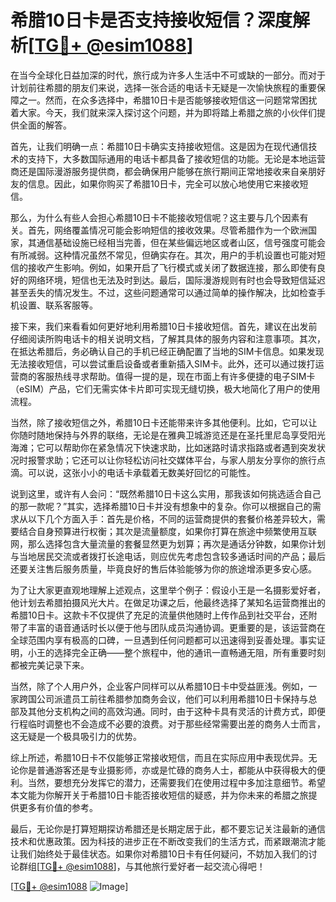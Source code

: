 # 希腊10日卡是否支持接收短信？深度解析[[TG💪+ @esim1088](https://t.me/s/esim1088)]

在当今全球化日益加深的时代，旅行成为许多人生活中不可或缺的一部分。而对于计划前往希腊的朋友们来说，选择一张合适的电话卡无疑是一次愉快旅程的重要保障之一。然而，在众多选择中，希腊10日卡是否能够接收短信这一问题常常困扰着大家。今天，我们就来深入探讨这个问题，并为即将踏上希腊之旅的小伙伴们提供全面的解答。

首先，让我们明确一点：希腊10日卡确实支持接收短信。这是因为在现代通信技术的支持下，大多数国际通用的电话卡都具备了接收短信的功能。无论是本地运营商还是国际漫游服务提供商，都会确保用户能够在旅行期间正常地接收来自亲朋好友的信息。因此，如果你购买了希腊10日卡，完全可以放心地使用它来接收短信。

那么，为什么有些人会担心希腊10日卡不能接收短信呢？这主要与几个因素有关。首先，网络覆盖情况可能会影响短信的接收效果。尽管希腊作为一个欧洲国家，其通信基础设施已经相当完善，但在某些偏远地区或者山区，信号强度可能会有所减弱。这种情况虽然不常见，但确实存在。其次，用户的手机设置也可能对短信的接收产生影响。例如，如果开启了飞行模式或关闭了数据连接，那么即使有良好的网络环境，短信也无法及时到达。最后，国际漫游规则有时也会导致短信延迟甚至丢失的情况发生。不过，这些问题通常可以通过简单的操作解决，比如检查手机设置、联系客服等。

接下来，我们来看看如何更好地利用希腊10日卡接收短信。首先，建议在出发前仔细阅读所购电话卡的相关说明文档，了解其具体的服务内容和注意事项。其次，在抵达希腊后，务必确认自己的手机已经正确配置了当地的SIM卡信息。如果发现无法接收短信，可以尝试重启设备或者重新插入SIM卡。此外，还可以通过拨打运营商的客服热线寻求帮助。值得一提的是，现在市面上有许多便捷的电子SIM卡（eSIM）产品，它们无需实体卡片即可实现无缝切换，极大地简化了用户的使用流程。

当然，除了接收短信之外，希腊10日卡还能带来许多其他便利。比如，它可以让你随时随地保持与外界的联络，无论是在雅典卫城游览还是在圣托里尼岛享受阳光海滩；它可以帮助你在紧急情况下快速求助，比如迷路时请求指路或者遇到突发状况时报警求助；它还可以让你轻松访问社交媒体平台，与家人朋友分享你的旅行点滴。可以说，这张小小的电话卡承载着无数美好回忆的可能性。

说到这里，或许有人会问：“既然希腊10日卡这么实用，那我该如何挑选适合自己的那一款呢？”其实，选择希腊10日卡并没有想象中的复杂。你可以根据自己的需求从以下几个方面入手：首先是价格，不同的运营商提供的套餐价格差异较大，需要结合自身预算进行权衡；其次是流量额度，如果你打算在旅途中频繁使用互联网，那么选择包含大量流量的套餐显然更为划算；再次是通话分钟数，如果你计划与当地居民交流或者拨打长途电话，则应优先考虑包含较多通话时间的产品；最后还要关注售后服务质量，毕竟良好的售后体验能够为你的旅途增添更多安心感。

为了让大家更直观地理解上述观点，这里举个例子：假设小王是一名摄影爱好者，他计划去希腊拍摄风光大片。在做足功课之后，他最终选择了某知名运营商推出的希腊10日卡。这款卡不仅提供了充足的流量供他随时上传作品到社交平台，还附带了丰富的语音通话时长以便于他与团队成员沟通协调。更重要的是，该运营商在全球范围内享有极高的口碑，一旦遇到任何问题都可以迅速得到妥善处理。事实证明，小王的选择完全正确——整个旅程中，他的通讯一直畅通无阻，所有重要时刻都被完美记录下来。

当然，除了个人用户外，企业客户同样可以从希腊10日卡中受益匪浅。例如，一家跨国公司派遣员工前往希腊参加商务会议，他们可以利用希腊10日卡保持与总部及其他分支机构之间的高效沟通。同时，由于这种卡具有灵活的计费方式，即便行程临时调整也不会造成不必要的浪费。对于那些经常需要出差的商务人士而言，这无疑是一个极具吸引力的优势。

综上所述，希腊10日卡不仅能够正常接收短信，而且在实际应用中表现优异。无论你是普通游客还是专业摄影师，亦或是忙碌的商务人士，都能从中获得极大的便利。当然，要想充分发挥它的潜力，还需要我们在使用过程中多加注意细节。希望本文能为你解开关于希腊10日卡能否接收短信的疑惑，并为你未来的希腊之旅提供更多有价值的参考。

最后，无论你是打算短期探访希腊还是长期定居于此，都不要忘记关注最新的通信技术和优惠政策。因为科技的进步正在不断改变我们的生活方式，而紧跟潮流才能让我们始终处于最佳状态。如果你对希腊10日卡有任何疑问，不妨加入我们的讨论群组[[TG💪+ @esim1088](https://t.me/s/esim1088)]，与其他旅行爱好者一起交流心得吧！

[[TG💪+ @esim1088](https://t.me/s/esim1088) ![Image](https://i.postimg.cc/4NQfJmqS/Snipaste-2025-05-13-00-14-12.png)]
